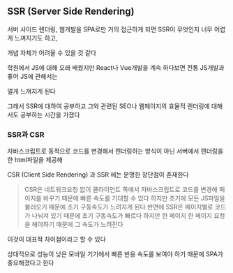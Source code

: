 ## SSR (Server Side Rendering)
서버 사이드 렌더링, 웹개발을 SPA로만 거의 접근하게 되면 SSR이 무엇인지 너무 어렵게 느껴지기도 하고,

개념 자체가 어려울 수 있을 것 같다

학원에서 JS에 대해 오래 배웠지만 React나 Vue개발을 계속 하다보면 전통 JS개발과 퓨어 JS에 관해서는

멀게 느껴지게 된다

그래서 SSR에 대하여 공부하고 그와 관련된 SEO나 웹페이지의 효율적 렌더링에 대해서도 공부하는 시간을 가졌다

### SSR과 CSR
자바스크립트로 동적으로 코드를 변경해서 렌더링하는 방식이 아닌 서버에서 렌더링을 한 html파일을 제공해

CSR (Client Side Rendering) 과 SSR 에는 분명한 장단점이 존재한다

> CSR은 네트워크요청 없이 클라이언트 쪽에서 자바스크립트로 코드를 변경해 페이지를 바꾸기 때문에
> 빠른 속도를 기대할 수 있다 하지만 초기에 모든 JS파일을 불러오기 때문에 초기 구동속도가 느려지게 된다
> 반면에 SSR은 페이지별로 코드가 나눠져 있기 때문에 초기 구동속도가 빠르다 하지만 한 페이지 한 페이지
> 요청을 해야하기 때문에 그 속도가 느려진다

이것이 대표적 차이점이라고 할 수 있다

상대적으로 성능이 낮은 모바일 기기에서 빠른 반응 속도를 보여야 하기 때문에 SPA가 중요해졌다고 한다

